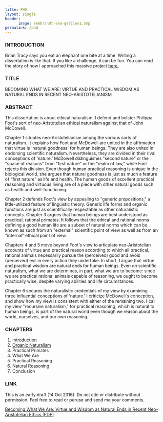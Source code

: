 ```yaml
---
title: PHD
layout: single
header: 
      image: rembrandt-sea-galilee1.bmp
permalink: /phd
---
```



### INTRODUCTION

Brian Tracy says you eat an elephant one bite at a time. Writing a dissertation is like that. If you like a challenge, it can be fun.  You can read the story of how I approached this massive project [here.](/phd-how-to)


### TITLE

BECOMING WHAT WE ARE: VIRTUE AND PRACTICAL WISDOM AS NATURAL ENDS IN RECENT NEO-ARISTOTELIANISM


### ABSTRACT 

This dissertation is about ethical naturalism. I defend and bolster Philippa Foot's sort of neo-Aristotelian ethical naturalism against that of John McDowell. 

Chapter 1 situates neo-Aristotelianism among the various sorts of naturalism. It explains how Foot and McDowell are united in the affirmation that virtue is 'natural goodness' for human beings. They are also united in endorsing scientific naturalism.  Nevertheless, they are divided in their rival conceptions of 'nature.' McDowell distinguishes "second nature" or the "space of reasons" from  "first nature" or the "realm of law," while Foot rejects this division. Even though human practical reasoning is unique in the biological world, she argues that natural goodness is just as much a feature of "first nature" as life and health. The human goods of excellent practical reasoning and virtuous living are of a piece with other natural goods such as health and well-functioning. 

Chapter 2 defends Foot's view by appealing to "generic propositions," a little-utilized feature of linguistic theory. Generic life forms and organic functions are just as scientifically respectable as other naturalistic concepts. Chapter 3 argues that human beings are best understood as practical, rational primates. It follows that the ethical and rational norms defining a good human life are a subset of natural norms which can be known as such from an "external" scientific point of view as well as from an "internal" ethical point of view. 

Chapters 4 and 5 move beyond Foot's view to articulate neo-Aristotelian accounts of virtue and practical reason according to which all practical, rational animals necessarily pursue the (perceived) good and avoid (perceived) evil in every action they undertake. In short, I argue that virtue and  practical wisdom are natural ends for human beings. Even on scientific naturalism, what we are determines, in part, what we are to become: since we are practical rational animals capable of reasoning, we ought to become practically wise, despite varying abilities and life circumstances. 

Chapter 6 secures the naturalistic credentials of my view by examining three influential conceptions of 'nature.' I criticize McDowell's conception, and show how my view is consistent with either of the remaining two. I call my view "recursive naturalism," for practical reasoning, which is natural to human beings, is part of the natural world even though we reason about the world, ourselves, and our own reasoning. 

### CHAPTERS

1. Introduction
2. [Organic Naturalism](https://www.academia.edu/26571534/Natural_Norms)
3. Practical Primates
4. What We Are
5. Practical Reasoning
6. Natural Reasoning
7. Conclusion

### LINK

This is an early draft (14 Oct 2016). Do not cite or distribute without permission. Feel free to read or peruse and send me your comments.

[Becoming What We Are: Virtue and Wisdom as Natural Ends in Recent Neo-Aristotelian Ethics (PDF)](https://github.com/keithbuhler/dissertation-story/blob/gh-pages/Buhler%2C%20Becoming%20What%20We%20Are.pdf)
